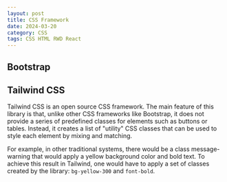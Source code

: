 ```yaml
---
layout: post
title: CSS Framework
date: 2024-03-20
category: CSS
tags: CSS HTML RWD React
---
```


## Bootstrap

## Tailwind CSS

Tailwind CSS is an open source CSS framework. The main feature of this library is that, unlike other CSS frameworks like Bootstrap, it does not provide a series of predefined classes for elements such as buttons or tables. Instead, it creates a list of "utility" CSS classes that can be used to style each element by mixing and matching.

For example, in other traditional systems, there would be a class message-warning that would apply a yellow background color and bold text. To achieve this result in Tailwind, one would have to apply a set of classes created by the library: `bg-yellow-300` and `font-bold`.

